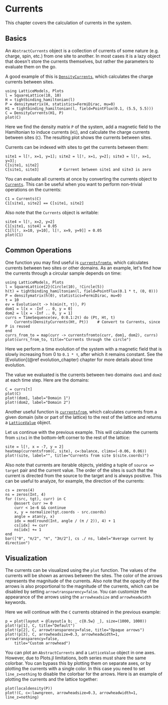 # Currents

This chapter covers the calculation of currents in the system.

## Basics

An `AbstractCurrents` object is a collection of currents of some nature (e.g. charge, spin, etc.) from one site to another. 
In most cases it is a lazy object that doesn't store the currents themselves, but rather the parameters to evaluate them on the go.

A good example of this is [`DensityCurrents`](@ref), which calculates the charge currents between sites.

```@example 1
using LatticeModels, Plots
l = SquareLattice(10, 10)
H = tightbinding_hamiltonian(l)
P = densitymatrix(H, statistics=FermiDirac, mu=0)
H1 = tightbinding_hamiltonian(l, field=PointFlux(0.1, (5.5, 5.5)))
C = DensityCurrents(H1, P)
plot(C)
```

Here we find the density matrix `P` of the system, add a magnetic field to the Hamiltonian to induce currents (`H1`), and calculate the charge currents between sites (`C`). The resulting plot shows the currents between sites.

Currents can be indexed with sites to get the currents between them:

```@repl 1
site1 = l[!, x=1, y=1]; site2 = l[!, x=1, y=2]; site3 = l[!, x=1, y=3];
C[site1, site2]
C[site1, site3]         # Current between site1 and site3 is zero
```

You can evaluate all currents at once by converting the currents object to [`Currents`](@ref). This can be useful when you want to perform non-trivial operations on the currents:

```@repl 1
C1 = Currents(C)
C1[site1, site2] == C[site1, site2]
```

Also note that the `Currents` object is writable:

```@example 1
site4 = l[!, x=2, y=2]
C1[site1, site4] = 0.05
C1[l[!, x=10, y=10], l[!, x=9, y=9]] = 0.05
plot(C1)
```

## Common Operations

One function you may find useful is [`currentsfromto`](@ref), which calculates currents between two sites or other domains.
As an example, let's find how the currents through a circular sample depends on time:

```@example 2
using LatticeModels, Plots
l = SquareLattice{2}(Circle(10), !Circle(5))
h(t) = tightbinding_hamiltonian(l, field=PointFlux(0.1 * t, (0, 0)))
P = densitymatrix(h(0), statistics=FermiDirac, mu=0)
τ = 10
ev = Evolution(t -> h(min(t, τ)), P)
dom1 = l[x = -Inf .. 0, y = 0]
dom2 = l[x = -Inf .. 0, y = 1]
currs = TimeSequence(ev, 0:0.1:2τ) do (Pt, Ht, t)
    Currents(DensityCurrents(Ht, Pt))    # Convert to Currents, since P is reused
end
currs_from_to = map(curr -> currentsfromto(curr, dom1, dom2), currs)
plot(currs_from_to, title="Currents through the circle")
```

Here we perform a time evolution of the system with a magnetic field that is slowly increasing from 0 to `0.1 * τ`, after which it remains constant. See the [Evolution](@ref evolution_chapter) chapter for more details about time evolution.

The value we evaluated is the currents between two domains `dom1` and `dom2` at each time step. Here are 
the domains:

```@example 2
C = currs[τ]
plot(C)
plot!(dom1, label="Domain 1")
plot!(dom2, label="Domain 2")
```

Another useful function is [`currentsfrom`](@ref), which calculates currents from a given domain (site or part of the lattice) to the rest of the lattice and returns a [`LatticeValue`](@ref) object.

Let us continue with the previous example. This will calculate the currents from `site1` in the bottom-left corner to the rest of the lattice:

```@example 2
site = l[!, x = -7, y = 2]
heatmap(currentsfrom(C, site), c=:balance, clims=(-0.06, 0.06))
plot!(site, label="", title="Currents from site $(site.coords)")
```

Also note that currents are iterable objects, yielding a tuple of `source => target` pair and the current value. 
The order of the sites is such that the current is directed from the source to the target and is always positive.
This can be useful to analyze, for example, the direction of the currents:

```@example 2
cs = zeros(4)
ns = zeros(Int, 4)
for ((src, tgt), curr) in C
    @assert curr >= 0
    curr < 1e-6 && continue
    x, y = normalize(tgt.coords - src.coords)
    angle = atan(y, x)
    idx = mod(round(Int, angle / (π / 2)), 4) + 1
    cs[idx] += curr
    ns[idx] += 1
end
bar(["0", "π/2", "π", "3π/2"], cs ./ ns, label="Average current by direction")
```

## Visualization

The currents can be visualized using the `plot` function. The values of the currents will be shown as arrows between the sites. The color of the arrows represents the magnitude of the currents. Also note that the opacity of the arrows is also proportional to the magnitude of the currents, which can be disabled by setting `arrowtransparency=false`. You can customize the appearance of the arrows using the `arrowheadsize` and `arrowheadwidth` keywords.

Here we will continue with the `C` currents obtained in the previous example:

```@example 2
p = plot(layout = @layout[a b; _ c{0.5w} _], size=(1000, 1000))
plot!(p[1], C, title="Default")
plot!(p[2], C, arrowtransparency=false, title="Opaque arrows")  
plot!(p[3], C, arrowheadsize=0.3, arrowheadwidth=1, arrowtransparency=false,
    title="Custom arrowhead")
```

You can plot an `AbstractCurrents` and a `LatticeValue` object in one axes. However, due to Plots.jl limitations, both series must share the same colorbar. You can bypass this by plotting them on separate axes, or by plotting the currents with a single color. In this case you need to set `line_z=nothing` to disable the colorbar for the arrows. Here is an example of plotting the currents and the lattice together:

```@example 2
plot(localdensity(P))
plot!(C, c=:lawngreen, arrowheadsize=0.3, arrowheadwidth=1, line_z=nothing)
```
